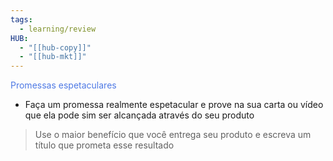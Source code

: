 ```yaml
---
tags:
  - learning/review
HUB:
  - "[[hub-copy]]"
  - "[[hub-mkt]]"
---
```



<font color = #4e79e5 >Promessas espetaculares</font>
- Faça um promessa realmente espetacular e prove na sua carta ou vídeo que ela pode sim ser alcançada através do seu produto
> Use o maior benefício que você entrega seu produto e escreva um título que prometa esse resultado
